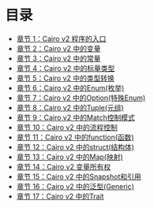 # 目录

* [章节 1：Cairo v2 程序的入口](00_The_entry_point.md)
* [章节 2：Cairo v2 中的变量](01_Variables.md)
* [章节 3：Cairo v2 中的常量](02_Constants.md)
* [章节 4：Cairo v2 中的标量类型](03_Scalar_Types.md)
* [章节 5：Cairo v2 中的类型转换](04_Type_Conversion.md)
* [章节 6：Cairo v2 中的Enum(枚举)](05_Enums.md)
* [章节 7：Cairo v2 中的Option(特殊Enum)](06_Option.md)
* [章节 8：Cairo v2 中的Tuple(元组)](07_Tuples.md)
* [章节 9：Cairo v2 中的Match控制模式](08_Match.md)
* [章节 10：Cairo v2 中的流程控制](09_Cairo1.0中的流程控制.md)
* [章节 11：Cairo v2 中的function(函数)](10_Cairo1.0中的function(函数).md)
* [章节 12：Cairo v2 中的struct(结构体)](11_Cairo1.0中的struct(结构体).md)
* [章节 13：Cairo v2 中的Map(映射)](13_Cairo1.0中的Map(映射).md)
* [章节 14：Cairo v2 变量所有权](14_Cairo1.0变量所有权.md)
* [章节 15：Cairo v2 中的Snapshot和引用](15_Cairo1.0中的Snapshot和引用.md)
* [章节 16：Cairo v2 中的泛型(Generic)](16_Cairo1.0中的泛型(Generic).md)
* [章节 17：Cairo v2 中的Trait](17_Cairo1.0中的Trait.md)